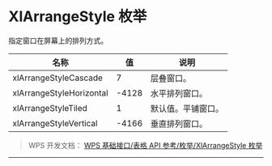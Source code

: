 # XlArrangeStyle 枚举

指定窗口在屏幕上的排列方式。

| 名称                     | 值    | 说明               |
|--------------------------|-------|--------------------|
| xlArrangeStyleCascade    | 7     | 层叠窗口。         |
| xlArrangeStyleHorizontal | -4128 | 水平排列窗口。     |
| xlArrangeStyleTiled      | 1     | 默认值。平铺窗口。 |
| xlArrangeStyleVertical   | -4166 | 垂直排列窗口。     |

> WPS 开发文档： [WPS 基础接口/表格 API 参考/枚举/XlArrangeStyle 枚举](https://qn.cache.wpscdn.cn/encs/doc/office_v19/topics/WPS%20%E5%9F%BA%E7%A1%80%E6%8E%A5%E5%8F%A3/%E8%A1%A8%E6%A0%BC%20API%20%E5%8F%82%E8%80%83/%E6%9E%9A%E4%B8%BE/XlArrangeStyle%20%E6%9E%9A%E4%B8%BE.html)

------------------------------------------------------------------------
